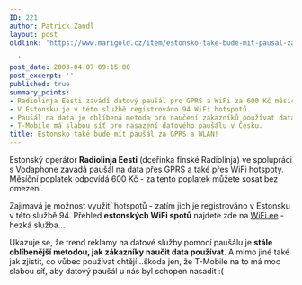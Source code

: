 ```yaml
---
ID: 221
author: Patrick Zandl
layout: post
oldlink: 'https://www.marigold.cz/item/estonsko-take-bude-mit-pausal-za-gprs-a-wlan

  '
post_date: 2003-04-07 09:15:00
post_excerpt: ''
published: true
summary_points:
- Radiolinja Eesti zavádí datový paušál pro GPRS a WiFi za 600 Kč měsíčně.
- V Estonsku je v této službě registrováno 94 WiFi hotspotů.
- Paušál na data je oblíbená metoda pro naučení zákazníků používat data.
- T-Mobile má slabou síť pro nasazení datového paušálu v Česku.
title: Estonsko také bude mít paušál za GPRS a WLAN!
---
```


<p>
Estonský operátor <STRONG>Radiolinja Eesti</STRONG> (dceřinka finské Radiolinja) ve spolupráci s Vodaphone zavádá paušál na data přes GPRS a také přes WiFi hotspoty. Měsíční poplatek odpovídá 600 Kč - za tento poplatek můžete sosat bez omezení. </p>

<p>
Zajímavá je možnost využití hotspotů - zatím jich je registrováno v Estonsku v této službě 94. Přehled <STRONG>estonských WiFi spotů</STRONG> najdete zde na <A href="http://www.wifi.ee/?p=area&amp;lang=eng" target=_blank>WiFi.ee</A> - hezká služba...</p>

<p>
Ukazuje se, že trend reklamy na datové služby pomocí paušálu je <STRONG>stále oblíbenější metodou, jak zákazníky naučit data používat</STRONG>. A mimo jiné také jak zjistit, co vůbec používat chtějí...škoda jen, že T-Mobile na to má moc slabou síť, aby datový paušál u nás byl schopen nasadit :(</p>